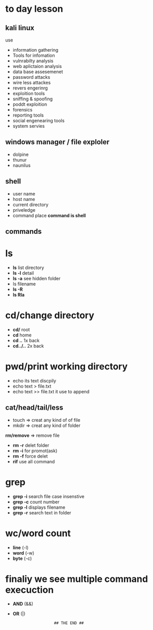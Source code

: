# to day lesson 

## kali linux 
use 

* information gathering 
* Tools for infomation 
* vulnrabilty analysis
* web aplictaion analysis
* data base assesemenet
* password attacks 
* wire less attackes 
* revers engerinrg 
* exploition tools 
* sniffing & spoofing 
* poddt exploition 
* forensics 
* reporting tools 
* social engenearing tools
* system servies 


## windows manager / file exploler

* dolpine
* thunur
* naunilus

## shell 


* user name
* host name
* current directory
* priveledge
* command place **command is shell**


## commands

# ls

* **ls**  list directory
*  **ls -l** detail
*  **ls -a** see hidden folder
* ls filename
* **ls -R**
* **ls Rla**

# cd/change directory
*  **cd/** root
* **cd**  home
* **cd ..** 1x back
* **cd../..** 2x back  
 
# pwd/print working directory

* echo its text discpily 
* echo text > file.txt
* echo text >> file.txt it use to append

## cat/head/tail/less

* touch => creat any kind of of file 
* mkdir => creat any kind of folder

**rm/remove** => remove file 

* **rm -r** delet folder 
* **rm -i** for promot(ask)
* **rm -f** force delet
* **rif** use all command

# grep 

* **grep -i** search file case insenstive
* **grep -c** count number
* **grep -l** displays filename
* **grep -r** search text in folder 

# wc/word count 


* **line** (-l)
* **word** (-w)
* **byte** (-c)

# finaliy we see multiple command execuction



* **AND** (&&)
* **OR** (|)


                        ## THE END ##